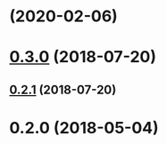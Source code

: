 #  (2020-02-06)



# [0.3.0](https://github.com/shufo/fcmex/compare/0.2.1...0.3.0) (2018-07-20)



## [0.2.1](https://github.com/shufo/fcmex/compare/0.2.0...0.2.1) (2018-07-20)



# 0.2.0 (2018-05-04)



